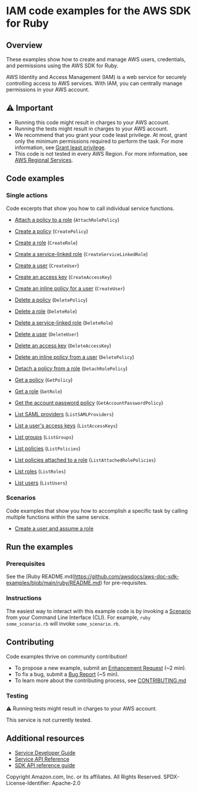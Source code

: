 # IAM code examples for the AWS SDK for Ruby
## Overview
These examples show how to create and manage AWS users, credentials, and permissions using the AWS SDK for Ruby.

AWS Identity and Access Management (IAM) is a web service for securely controlling access to AWS services. With IAM, you can centrally manage permissions in your AWS account.

## ⚠️ Important
* Running this code might result in charges to your AWS account. 
* Running the tests might result in charges to your AWS account.
* We recommend that you grant your code least privilege. At most, grant only the minimum permissions required to perform the task. For more information, see [Grant least privilege](https://docs.aws.amazon.com/IAM/latest/UserGuide/best-practices.html#grant-least-privilege). 
* This code is not tested in every AWS Region. For more information, see [AWS Regional Services](https://aws.amazon.com/about-aws/global-infrastructure/regional-product-services).

## Code examples

### Single actions
Code excerpts that show you how to call individual service functions.

* [Attach a policy to a role](scenario_create_user_assume_role.rb) (`AttachRolePolicy`)

* [Create a policy](scenario_create_user_assume_role.rb) (`CreatePolicy`)

* [Create a role](scenario_create_user_assume_role.rb) (`CreateRole`)

* [Create a service-linked role](iam_wrapper.rb) (`CreateServiceLinkedRole`)

* [Create a user](scenario_create_user_assume_role.rb) (`CreateUser`)

* [Create an access key](scenario_create_user_assume_role.rb) (`CreateAccessKey`)

* [Create an inline policy for a user](scenario_create_user_assume_role.rb) (`CreateUser`)

* [Delete a policy](scenario_create_user_assume_role.rb) (`DeletePolicy`)

* [Delete a role](scenario_create_user_assume_role.rb) (`DeleteRole`)

* [Delete a service-linked role](iam_wrapper.rb) (`DeleteRole`)

* [Delete a user](scenario_create_user_assume_role.rb) (`DeleteUser`)

* [Delete an access key](scenario_create_user_assume_role.rb) (`DeleteAccessKey`)

* [Delete an inline policy from a user](scenario_create_user_assume_role.rb) (`DeletePolicy`)

* [Detach a policy from a role](scenario_create_user_assume_role.rb) (`DetachRolePolicy`)

* [Get a policy](iam_wrapper.rb) (`GetPolicy`)

* [Get a role](iam_wrapper.rb) (`GetRole`)

* [Get the account password policy](iam_wrapper.rb) (`GetAccountPasswordPolicy`)

* [List SAML providers](iam_wrapper.rb) (`ListSAMLProviders`)

* [List a user's access keys](scenario_create_user_assume_role.rb) (`ListAccessKeys`)

* [List groups](iam_wrapper.rb) (`ListGroups`)

* [List policies](iam_wrapper.rb) (`ListPolicies`)

* [List policies attached to a role](scenario_create_user_assume_role.rb) (`ListAttachedRolePolicies`)

* [List roles](iam_wrapper.rb) (`ListRoles`)

* [List users](iam_wrapper.rb) (`ListUsers`)



### Scenarios
Code examples that show you how to accomplish a specific task by calling multiple functions within the same service.

* [Create a user and assume a role](scenario_create_user_assume_role.rb)





## Run the examples

### Prerequisites

See the [Ruby README.md(https://github.com/awsdocs/aws-doc-sdk-examples/blob/main/ruby/README.md) for pre-requisites.

### Instructions
The easiest way to interact with this example code is by invoking a [Scenario](#Scenarios) from your Command Line Interface (CLI). For example, `ruby some_scenario.rb` will invoke `some_scenario.rb`.

## Contributing
Code examples thrive on community contribution!

* To propose a new example, submit an [Enhancement Request](https://github.com/awsdocs/aws-doc-sdk-examples/issues/new?assignees=octocat&labels=type%2Fenhancement&template=enhancement.yaml&title=%5BEnhancement%5D%3A+%3CDESCRIPTIVE+TITLE+HERE%3E) (~2 min).
* To fix a bug, submit a [Bug Report](https://github.com/awsdocs/aws-doc-sdk-examples/issues/new?assignees=octocat&labels=type%2Fbug&template=bug.yaml&title=%5BBug%5D%3A+%3CDESCRIPTIVE+TITLE+HERE%3E) (~5 min).
* To learn more about the contributing process, see [CONTRIBUTING.md](../../../CONTRIBUTING.md)
### Testing
⚠️ Running tests might result in charges to your AWS account.

This service is not currently tested.

## Additional resources
* [Service Developer Guide](https://docs.aws.amazon.com/sdk-for-ruby/v3/developer-guide/welcome.html)
* [Service API Reference](https://docs.aws.amazon.com/sdk-for-ruby/v3/api/)
* [SDK API reference guide](https://aws.amazon.com/developer/language/ruby/)

Copyright Amazon.com, Inc. or its affiliates. All Rights Reserved. SPDX-License-Identifier: Apache-2.0
